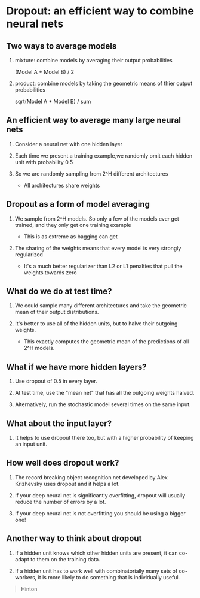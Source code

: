 # Dropout: an efficient way to combine neural nets

## Two ways to average models

 1. mixture: combine models by averaging their output probabilities

    (Model A + Model B) / 2

 2. product: combine models by taking the geometric means of thier output probabilities

    sqrt(Model A * Model B) / sum

## An efficient way to average many large neural nets

 1. Consider a neural net with one hidden layer

 2. Each time we present a training example,we randomly omit each hidden unit with probability 0.5

 3. So we are randomly sampling from 2^H different architectures

    - All architectures share weights

## Dropout as a form of model averaging

 1. We sample from 2^H models. So only a few of the models ever get trained, and they only get one training example

    - This is as extreme as bagging can get

 2. The sharing of the weights means that every model is very strongly regularized

    - It's a much better regularizer than L2 or L1 penalties that pull the weights towards zero

## What do we do at test time?

 1. We could sample many different architectures and take the geometric mean of their output distributions.

 2. It's better to use all of the hidden units, but to halve their outgoing weights.
 	- This exactly computes the geometric mean of the predictions of all 2^H models.

## What if we have more hidden layers?

 1. Use dropout of 0.5 in every layer.

 2. At test time, use the "mean net" that has all the outgoing weights halved.

 3. Alternatively, run the stochastic model several times on the same input.

## What about the input layer?

 1. It helps to use dropout there too, but with a higher probability of keeping an input unit.

## How well does dropout work?

 1. The record breaking object recognition net developed by Alex Krizhevsky uses dropout and it helps a lot.

 2. If your deep neural net is significantly overfitting, dropout will usually reduce the number of errors by a lot.

 3. If your deep neural net is not overfitting you should be using a bigger one!

## Another way to think about dropout

 1. If a hidden unit knows which other hidden units are present, it can co-adapt to them on the training data.

 2. If a hidden unit has to work well with combinatorially many sets of co-workers, it is more likely to do something that is individually useful.


> Hinton


